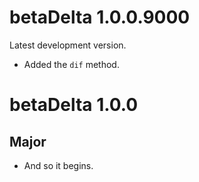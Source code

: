# betaDelta 1.0.0.9000

Latest development version.

* Added the `dif` method.

# betaDelta 1.0.0

## Major

* And so it begins.
